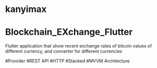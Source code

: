 
# kanyimax

# Blockchain_EXchange_Flutter
Flutter application that show recent exchange rates of bitcoin values of different currency, and converter for different currencies

#Provider
#REST API
#HTTP
#Stacked
#MVVM Architecture

